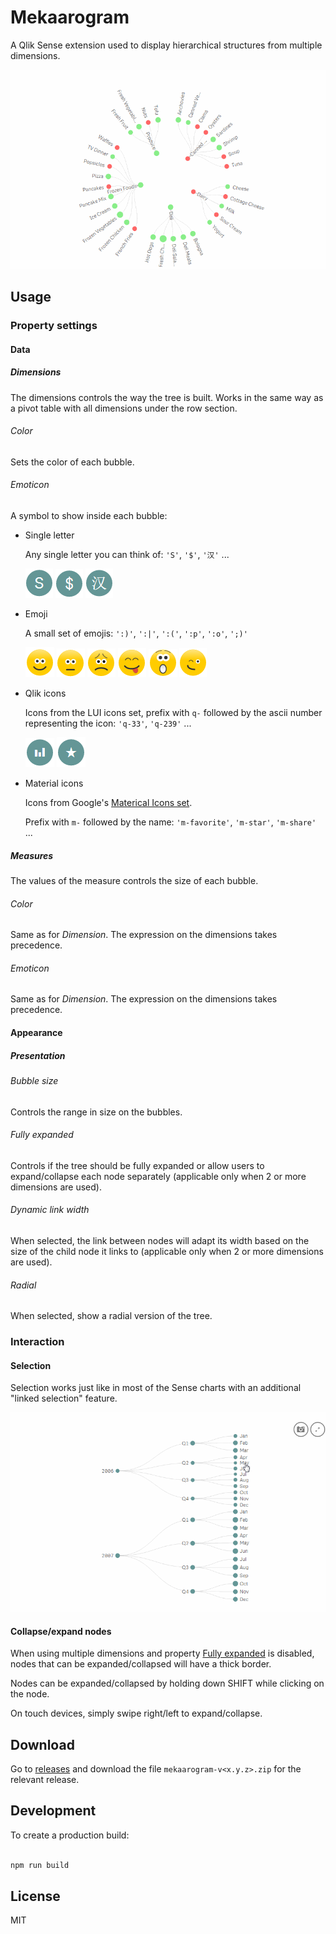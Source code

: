 # Mekaarogram

A Qlik Sense extension used to display hierarchical structures from multiple dimensions.

![Mekaarogram](docs/assets/mekaarogram.gif)

## Usage

### Property settings

#### Data

##### Dimensions

The dimensions controls the way the tree is built.
Works in the same way as a pivot table with all dimensions under the row section.

###### Color

Sets the color of each bubble.

###### Emoticon

A symbol to show inside each bubble:

- Single letter

  Any single letter you can think of: `'S'`, `'$'`, `'汉'` ...

  ![Letter S](docs/assets/letter.PNG) ![Letter $](docs/assets/letter_dollar.PNG) ![Letter 汉](docs/assets/letter_chinese.PNG)

- Emoji

  A small set of emojis: `':)'`, `':|'`, `':('`, `':p'`, `':o'`, `';)'`

  ![Smile](docs/assets/smile.PNG) ![Speechless](docs/assets/speechless.PNG) ![Sad](docs/assets/sad.PNG) ![Cheeky](docs/assets/cheeky.PNG) ![Surprised](docs/assets/surprised.PNG) ![Wink](docs/assets/wink.PNG)

- Qlik icons

  Icons from the LUI icons set, prefix with `q-` followed by the ascii number representing the icon: `'q-33'`, `'q-239'` ...

  ![Qlik-bar](docs/assets/q_33.PNG) ![Qlik-favorite](docs/assets/q_239.PNG)

- Material icons

  Icons from Google's [Materical Icons set](http://google.github.io/material-design-icons/#icon-font-for-the-web).

  Prefix with `m-` followed by the name: `'m-favorite'`, `'m-star'`, `'m-share'` ...

##### Measures

The values of the measure controls the size of each bubble.

###### Color

Same as for _Dimension_. The expression on the dimensions takes precedence.

###### Emoticon

Same as for _Dimension_. The expression on the dimensions takes precedence.

#### Appearance

##### Presentation

###### Bubble size

Controls the range in size on the bubbles.

###### Fully expanded

Controls if the tree should be fully expanded or allow users to expand/collapse each node separately (applicable only when 2 or more dimensions are used).

###### Dynamic link width
When selected, the link between nodes will adapt its width based on the size of the child node it links to (applicable only when 2 or more dimensions are used).

###### Radial

When selected, show a radial version of the tree.

### Interaction

#### Selection

Selection works just like in most of the Sense charts with an additional "linked selection" feature.

![Mekaarogram selection](docs/assets/mekaarogram_selection.gif)

#### Collapse/expand nodes
When using multiple dimensions and property [Fully expanded](#fully-expanded) is disabled, nodes that can be expanded/collapsed will have a thick border.

Nodes can be expanded/collapsed by holding down SHIFT while clicking on the node.

On touch devices, simply swipe right/left to expand/collapse.

## Download

Go to [releases](https://github.com/miralemd/mekaarogram/releases) and download the file `mekaarogram-v<x.y.z>.zip` for the relevant release.

## Development

To create a production build:

```js

npm run build
```

## License

MIT
